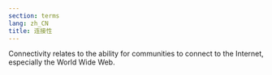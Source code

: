 ```yaml
---
section: terms
lang: zh_CN
title: 连接性
---
```


Connectivity relates to the ability for communities to connect to the Internet, especially the World Wide Web.
